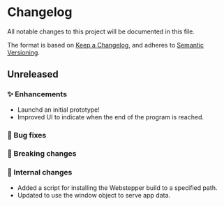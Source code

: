 # Changelog

All notable changes to this project will be documented in this file.

The format is based on [Keep a Changelog](https://keepachangelog.com/en/1.0.0/),
and adheres to [Semantic Versioning](https://semver.org/spec/v2.0.0.html).

## Unreleased

### ✨ Enhancements

-   Launchd an initial prototype!
-   Improved UI to indicate when the end of the program is reached.

### 🐛 Bug fixes

### 🚨 Breaking changes

### 🔧 Internal changes

-   Added a script for installing the Webstepper build to a specified path.
-   Updated to use the window object to serve app data.
